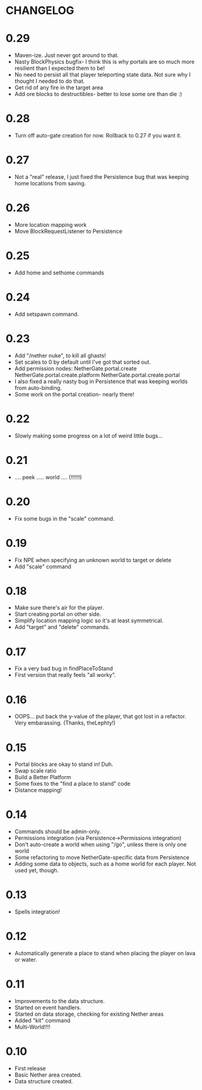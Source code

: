 # CHANGELOG

# 0.29

 - Maven-ize. Just never got around to that.
 - Nasty BlockPhysics bugfix- I think this is why portals are so much more resilient than I expected them to be!
 - No need to persist all that player teleporting state data. Not sure why I thought I needed to do that.
 - Get rid of any fire in the target area
 - Add ore blocks to destructibles- better to lose some ore than die :)

# 0.28

 - Turn off auto-gate creation for now. Rollback to 0.27 if you want it.

# 0.27

 - Not a "real" release, I just fixed the Persistence bug that was keeping home locations from saving.

# 0.26

 - More location mapping work
 - Move BlockRequestListener to Persistence

# 0.25

 - Add home and sethome commands

# 0.24

 - Add setspawn command.

# 0.23

 - Add "/nether nuke", to kill all ghasts!
 - Set scales to 0 by default until I've got that sorted out.
 - Add permission nodes:
   NetherGate.portal.create
   NetherGate.portal.create.platform
   NetherGate.portal.create.portal
 - I also fixed a really nasty bug in Persistence that was keeping worlds from auto-binding.
 - Some work on the portal creation- nearly there!
 
# 0.22

 - Slowly making some progress on a lot of weird little bugs...

# 0.21

 -  .... peek ..... world .... (!!!!!!)

# 0.20

 - Fix some bugs in the "scale" command.

# 0.19

 - Fix NPE when specifying an unknown world to target or delete
 - Add "scale" command

# 0.18

 - Make sure there's air for the player.
 - Start creating portal on other side.
 - Simplify location mapping logic so it's at least symmetrical.
 - Add "target" and "delete" commands.

# 0.17
 
 - Fix a very bad bug in findPlaceToStand
 - First version that really feels "all worky".

# 0.16 

 - OOPS... put back the y-value of the player, that got lost in a refactor. Very embarassing. (Thanks, theLephty!)

# 0.15

 - Portal blocks are okay to stand in! Duh.
 - Swap scale ratio
 - Build a Better Platform
 - Some fixes to the "find a place to stand" code
 - Distance mapping!

# 0.14

 - Commands should be admin-only.
 - Permissions integration (via Persistence->Permissions integration)
 - Don't auto-create a world when using "/go", unless there is only one world
 - Some refactoring to move NetherGate-specific data from Persistence
 - Adding some data to objects, such as a home world for each player. Not used yet, though.

# 0.13

 - Spells integration!

# 0.12

- Automatically generate a place to stand when placing the player on lava or water.

# 0.11

- Improvements to the data structure.
- Started on event handlers.
- Started on data storage, checking for existing Nether areas
- Added "kit" command
- Multi-World!!!!

# 0.10

- First release
- Basic Nether area created.
- Data structure created.